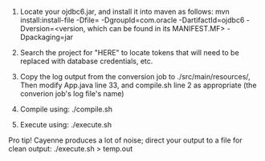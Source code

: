1) Locate your ojdbc6.jar, and install it into maven as follows:
mvn install:install-file -Dfile=<path to ojdbc6.jar> -DgroupId=com.oracle -DartifactId=ojdbc6 -Dversion=<version, which can be found in its MANIFEST.MF> -Dpackaging=jar

2) Search the project for "HERE" to locate tokens that will need to be replaced with database credentials, etc.

3) Copy the log output from the conversion job to ./src/main/resources/,
Then modify App.java line 33, and compile.sh line 2 as appropriate (the converion job's log file's name)

4) Compile using:
./compile.sh

5) Execute using:
./execute.sh

Pro tip! Cayenne produces a lot of noise; direct your output to a file for clean output:
./execute.sh > temp.out
